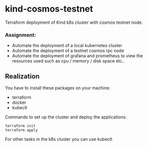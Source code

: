 # kind-cosmos-testnet
Terraform deployment  of Kind k8s cluster with cosmos testnet node. 

### Assignment:
- Automate the deployment of a local kubernetes cluster
- Automate the deployment of a testnet cosmos rpc node
- Automate the deployment of grafana and prometheus to view the resources used such as cpu / memory / disk space etc..

## Realization

You have to install these packages on your machine: 
- terraform
- docker
- kubectl

Commands to set up the cluster and deploy the applications:  

```
terraform init
terraform apply
```
For other tasks in the k8s cluster you can use kubectl  
